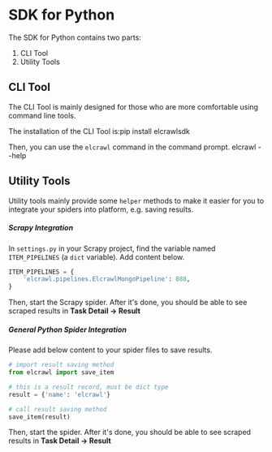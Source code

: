 # SDK for Python


The SDK for Python contains two parts:
1. CLI Tool
2. Utility Tools

## CLI Tool

The CLI Tool is mainly designed for those who are more comfortable using command line tools.

The installation of the CLI Tool is:pip install elcrawlsdk

Then, you can use the `elcrawl` command in the command prompt.  elcrawl --help


## Utility Tools

Utility tools mainly provide some `helper` methods to make it easier for you to integrate your spiders into platform, e.g. saving results.


##### Scrapy Integration

In `settings.py` in your Scrapy project, find the variable named `ITEM_PIPELINES` (a `dict` variable). Add content below.

```python
ITEM_PIPELINES = {
    'elcrawl.pipelines.ElcrawlMongoPipeline': 888,
}
```

Then, start the Scrapy spider. After it's done, you should be able to see scraped results in **Task Detail -> Result**

##### General Python Spider Integration

Please add below content to your spider files to save results.

```python
# import result saving method
from elcrawl import save_item

# this is a result record, must be dict type
result = {'name': 'elcrawl'}

# call result saving method
save_item(result)
```
Then, start the spider. After it's done, you should be able to see scraped results in **Task Detail -> Result**
